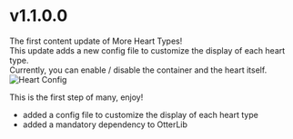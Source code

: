 # v1.1.0.0
The first content update of More Heart Types!
\
This update adds a new config file to customize the display of each heart type.
\
Currently, you can enable / disable the container and the heart itself.
![Heart Config](https://media.oth3r.one/-JUoK99qhTt)

This is the first step of many, enjoy!

* added a config file to customize the display of each heart type
* added a mandatory dependency to OtterLib